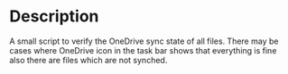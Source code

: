 # Description
A small script to verify the OneDrive sync state of all files.
There may be cases where OneDrive icon in the task bar shows that everything is fine also there are files which are not synched.